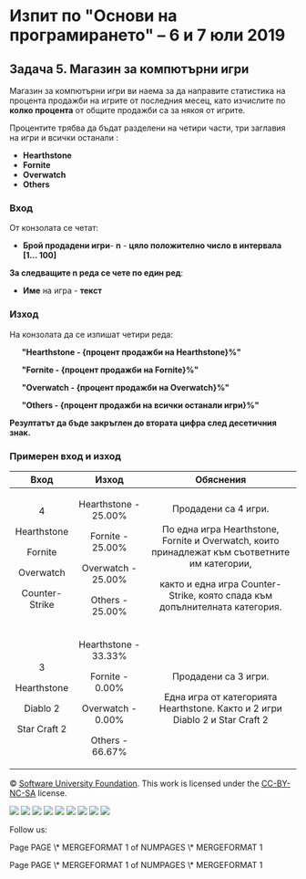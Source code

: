 ﻿
# **Изпит по "Основи на програмирането" – 6 и 7 юли 2019**
## **Задача 5. Магазин за компютърни игри**	
Магазин за компютърни игри ви наема за да направите статистика на процента продажби на игрите от последния месец, като изчислите по **колко процента** от общите продажби са за някоя от игрите.

Процентите трябва да бъдат разделени на четири части, три заглавия на игри и всички останали :

- **Hearthstone**
- **Fornite**
- **Overwatch**
- **Others**
### **Вход**
От конзолата се четат:

- **Брой продадени игри**- **n** - **цяло положително число в интервала [1… 100]**

**За следващите n реда се чете по един ред**:

- **Име** на игра - **текст**
### **Изход**
На конзолата да се изпишат четири реда:

`	`**"Hearthstone - {процент продажби на Hearthstone}%"**

`	`**"Fornite - {процент продажби на Fornite}%"**

`	`**"Overwatch - {процент продажби на Overwatch}%"**

`	`**"Others - {процент продажби на всички останали игри}%"**

**Резултатът да бъде закръглен до втората цифра след десетичния знак.**
### **Примерен вход и изход**

|**Вход**|**Изход**|**Обяснения**|
| :-: | :-: | :-: |
|<p>4</p><p>Hearthstone</p><p>Fornite</p><p>Overwatch</p><p>Counter-Strike</p>|<p>Hearthstone - 25.00%</p><p>Fornite - 25.00%</p><p>Overwatch - 25.00%</p><p>Others - 25.00%</p>|<p>Продадени са  4 игри.</p><p>По една игра Hearthstone, Fornite и Overwatch, които принадлежат към съответните им категории,</p><p>както и една игра Counter-Strike, която спада към допълнителната категория.</p><p></p>|
|<p>3</p><p>Hearthstone</p><p>Diablo 2</p><p>Star Craft 2</p>|<p>Hearthstone - 33.33%</p><p>Fornite - 0.00%</p><p>Overwatch - 0.00%</p><p>Others - 66.67%</p>|<p>Продадени са 3 игри.</p><p>Една игра от категорията Hearthstone. Както и 2 игри Diablo 2 и Star Craft 2</p>|



© [Software University Foundation](http://softuni.foundation/). This work is licensed under the [CC-BY-NC-SA](http://creativecommons.org/licenses/by-nc-sa/4.0/) license.

![](05.%20PC%20Game%20Shop.003.png)   ![](05.%20PC%20Game%20Shop.003.png)   ![](05.%20PC%20Game%20Shop.003.png)   ![](05.%20PC%20Game%20Shop.003.png)   ![](05.%20PC%20Game%20Shop.003.png)   ![](05.%20PC%20Game%20Shop.003.png)   ![](05.%20PC%20Game%20Shop.004.png)   ![](05.%20PC%20Game%20Shop.003.png)   ![](05.%20PC%20Game%20Shop.003.png)

Follow us:

Page  PAGE   \\* MERGEFORMAT 1 of  NUMPAGES   \\* MERGEFORMAT 1

Page  PAGE   \\* MERGEFORMAT 1 of  NUMPAGES   \\* MERGEFORMAT 1
